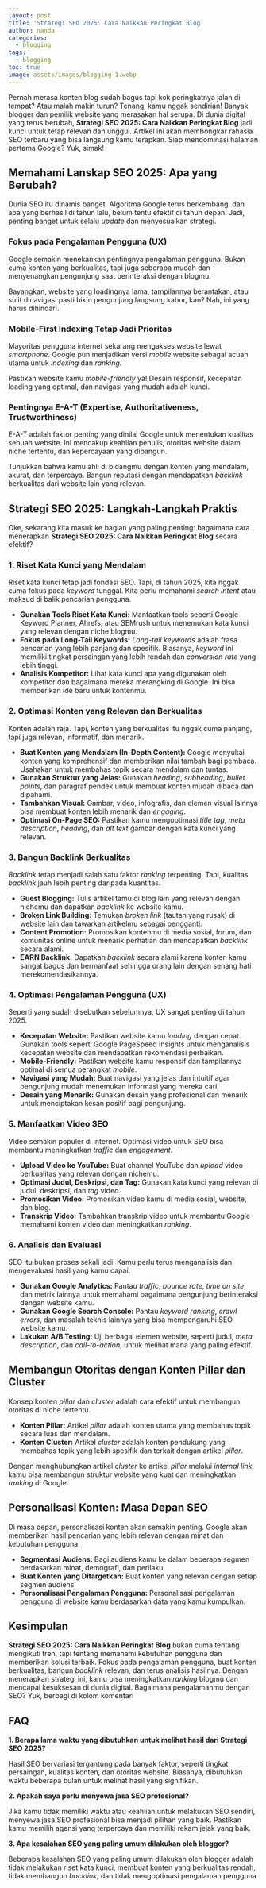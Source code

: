 ```yaml
---
layout: post
title: 'Strategi SEO 2025: Cara Naikkan Peringkat Blog'
author: nanda
categories:
  - blogging
tags:
  - blogging
toc: true
image: assets/images/blogging-1.webp
---
```



Pernah merasa konten blog sudah bagus tapi kok peringkatnya jalan di tempat? Atau malah makin turun? Tenang, kamu nggak sendirian! Banyak blogger dan pemilik website yang merasakan hal serupa. Di dunia digital yang terus berubah, **Strategi SEO 2025: Cara Naikkan Peringkat Blog** jadi kunci untuk tetap relevan dan unggul. Artikel ini akan membongkar rahasia SEO terbaru yang bisa langsung kamu terapkan. Siap mendominasi halaman pertama Google? Yuk, simak!

## Memahami Lanskap SEO 2025: Apa yang Berubah?

Dunia SEO itu dinamis banget. Algoritma Google terus berkembang, dan apa yang berhasil di tahun lalu, belum tentu efektif di tahun depan. Jadi, penting banget untuk selalu _update_ dan menyesuaikan strategi.

### Fokus pada Pengalaman Pengguna (UX)

Google semakin menekankan pentingnya pengalaman pengguna. Bukan cuma konten yang berkualitas, tapi juga seberapa mudah dan menyenangkan pengunjung saat berinteraksi dengan blogmu.

Bayangkan, website yang loadingnya lama, tampilannya berantakan, atau sulit dinavigasi pasti bikin pengunjung langsung kabur, kan? Nah, ini yang harus dihindari.

### Mobile-First Indexing Tetap Jadi Prioritas

Mayoritas pengguna internet sekarang mengakses website lewat _smartphone_. Google pun menjadikan versi _mobile_ website sebagai acuan utama untuk _indexing_ dan _ranking_.

Pastikan website kamu _mobile-friendly_ ya! Desain responsif, kecepatan loading yang optimal, dan navigasi yang mudah adalah kunci.

### Pentingnya E-A-T (Expertise, Authoritativeness, Trustworthiness)

E-A-T adalah faktor penting yang dinilai Google untuk menentukan kualitas sebuah website. Ini mencakup keahlian penulis, otoritas website dalam niche tertentu, dan kepercayaan yang dibangun.

Tunjukkan bahwa kamu ahli di bidangmu dengan konten yang mendalam, akurat, dan terpercaya. Bangun reputasi dengan mendapatkan _backlink_ berkualitas dari website lain yang relevan.

## Strategi SEO 2025: Langkah-Langkah Praktis

Oke, sekarang kita masuk ke bagian yang paling penting: bagaimana cara menerapkan **Strategi SEO 2025: Cara Naikkan Peringkat Blog** secara efektif?

### 1\. Riset Kata Kunci yang Mendalam

Riset kata kunci tetap jadi fondasi SEO. Tapi, di tahun 2025, kita nggak cuma fokus pada _keyword_ tunggal. Kita perlu memahami _search intent_ atau maksud di balik pencarian pengguna.

- **Gunakan Tools Riset Kata Kunci:** Manfaatkan tools seperti Google Keyword Planner, Ahrefs, atau SEMrush untuk menemukan kata kunci yang relevan dengan niche blogmu.
- **Fokus pada Long-Tail Keywords:** _Long-tail keywords_ adalah frasa pencarian yang lebih panjang dan spesifik. Biasanya, _keyword_ ini memiliki tingkat persaingan yang lebih rendah dan _conversion rate_ yang lebih tinggi.
- **Analisis Kompetitor:** Lihat kata kunci apa yang digunakan oleh kompetitor dan bagaimana mereka merangking di Google. Ini bisa memberikan ide baru untuk kontenmu.

### 2\. Optimasi Konten yang Relevan dan Berkualitas

Konten adalah raja. Tapi, konten yang berkualitas itu nggak cuma panjang, tapi juga relevan, informatif, dan menarik.

- **Buat Konten yang Mendalam (In-Depth Content):** Google menyukai konten yang komprehensif dan memberikan nilai tambah bagi pembaca. Usahakan untuk membahas topik secara mendalam dan tuntas.
- **Gunakan Struktur yang Jelas:** Gunakan _heading_, _subheading_, _bullet points_, dan paragraf pendek untuk membuat konten mudah dibaca dan dipahami.
- **Tambahkan Visual:** Gambar, video, infografis, dan elemen visual lainnya bisa membuat konten lebih menarik dan _engaging_.
- **Optimasi On-Page SEO:** Pastikan kamu mengoptimasi _title tag_, _meta description_, _heading_, dan _alt text_ gambar dengan kata kunci yang relevan.

### 3\. Bangun Backlink Berkualitas

_Backlink_ tetap menjadi salah satu faktor _ranking_ terpenting. Tapi, kualitas _backlink_ jauh lebih penting daripada kuantitas.

- **Guest Blogging:** Tulis artikel tamu di blog lain yang relevan dengan nichemu dan dapatkan _backlink_ ke website kamu.
- **Broken Link Building:** Temukan _broken link_ (tautan yang rusak) di website lain dan tawarkan artikelmu sebagai pengganti.
- **Content Promotion:** Promosikan kontenmu di media sosial, forum, dan komunitas online untuk menarik perhatian dan mendapatkan _backlink_ secara alami.
- **EARN Backlink:** Dapatkan _backlink_ secara alami karena konten kamu sangat bagus dan bermanfaat sehingga orang lain dengan senang hati merekomendasikannya.

### 4\. Optimasi Pengalaman Pengguna (UX)

Seperti yang sudah disebutkan sebelumnya, UX sangat penting di tahun 2025.

- **Kecepatan Website:** Pastikan website kamu _loading_ dengan cepat. Gunakan tools seperti Google PageSpeed Insights untuk menganalisis kecepatan website dan mendapatkan rekomendasi perbaikan.
- **Mobile-Friendly:** Pastikan website kamu responsif dan tampilannya optimal di semua perangkat _mobile_.
- **Navigasi yang Mudah:** Buat navigasi yang jelas dan intuitif agar pengunjung mudah menemukan informasi yang mereka cari.
- **Desain yang Menarik:** Gunakan desain yang profesional dan menarik untuk menciptakan kesan positif bagi pengunjung.

### 5\. Manfaatkan Video SEO

Video semakin populer di internet. Optimasi video untuk SEO bisa membantu meningkatkan _traffic_ dan _engagement_.

- **Upload Video ke YouTube:** Buat channel YouTube dan _upload_ video berkualitas yang relevan dengan nichemu.
- **Optimasi Judul, Deskripsi, dan Tag:** Gunakan kata kunci yang relevan di judul, deskripsi, dan _tag_ video.
- **Promosikan Video:** Promosikan video kamu di media sosial, website, dan blog.
- **Transkrip Video:** Tambahkan transkrip video untuk membantu Google memahami konten video dan meningkatkan _ranking_.

### 6\. Analisis dan Evaluasi

SEO itu bukan proses sekali jadi. Kamu perlu terus menganalisis dan mengevaluasi hasil yang kamu capai.

- **Gunakan Google Analytics:** Pantau _traffic_, _bounce rate_, _time on site_, dan metrik lainnya untuk memahami bagaimana pengunjung berinteraksi dengan website kamu.
- **Gunakan Google Search Console:** Pantau _keyword ranking_, _crawl errors_, dan masalah teknis lainnya yang bisa mempengaruhi SEO website kamu.
- **Lakukan A/B Testing:** Uji berbagai elemen website, seperti judul, _meta description_, dan _call-to-action_, untuk melihat mana yang paling efektif.

## Membangun Otoritas dengan Konten Pillar dan Cluster

Konsep konten _pillar_ dan _cluster_ adalah cara efektif untuk membangun otoritas di niche tertentu.

- **Konten Pillar:** Artikel _pillar_ adalah konten utama yang membahas topik secara luas dan mendalam.
- **Konten Cluster:** Artikel _cluster_ adalah konten pendukung yang membahas topik yang lebih spesifik dan terkait dengan artikel _pillar_.

Dengan menghubungkan artikel _cluster_ ke artikel _pillar_ melalui _internal link_, kamu bisa membangun struktur website yang kuat dan meningkatkan _ranking_ di Google.

## Personalisasi Konten: Masa Depan SEO

Di masa depan, personalisasi konten akan semakin penting. Google akan memberikan hasil pencarian yang lebih relevan dengan minat dan kebutuhan pengguna.

- **Segmentasi Audiens:** Bagi audiens kamu ke dalam beberapa segmen berdasarkan minat, demografi, dan perilaku.
- **Buat Konten yang Ditargetkan:** Buat konten yang relevan dengan setiap segmen audiens.
- **Personalisasi Pengalaman Pengguna:** Personalisasi pengalaman pengguna di website kamu berdasarkan data yang kamu kumpulkan.

## Kesimpulan

**Strategi SEO 2025: Cara Naikkan Peringkat Blog** bukan cuma tentang mengikuti tren, tapi tentang memahami kebutuhan pengguna dan memberikan solusi terbaik. Fokus pada pengalaman pengguna, buat konten berkualitas, bangun _backlink_ relevan, dan terus analisis hasilnya. Dengan menerapkan strategi ini, kamu bisa meningkatkan _ranking_ blogmu dan mencapai kesuksesan di dunia digital. Bagaimana pengalamanmu dengan SEO? Yuk, berbagi di kolom komentar!

## FAQ

**1\. Berapa lama waktu yang dibutuhkan untuk melihat hasil dari Strategi SEO 2025?**

Hasil SEO bervariasi tergantung pada banyak faktor, seperti tingkat persaingan, kualitas konten, dan otoritas website. Biasanya, dibutuhkan waktu beberapa bulan untuk melihat hasil yang signifikan.

**2\. Apakah saya perlu menyewa jasa SEO profesional?**

Jika kamu tidak memiliki waktu atau keahlian untuk melakukan SEO sendiri, menyewa jasa SEO profesional bisa menjadi pilihan yang baik. Pastikan kamu memilih agensi yang terpercaya dan memiliki rekam jejak yang baik.

**3\. Apa kesalahan SEO yang paling umum dilakukan oleh blogger?**

Beberapa kesalahan SEO yang paling umum dilakukan oleh blogger adalah tidak melakukan riset kata kunci, membuat konten yang berkualitas rendah, tidak membangun _backlink_, dan tidak mengoptimasi pengalaman pengguna.
